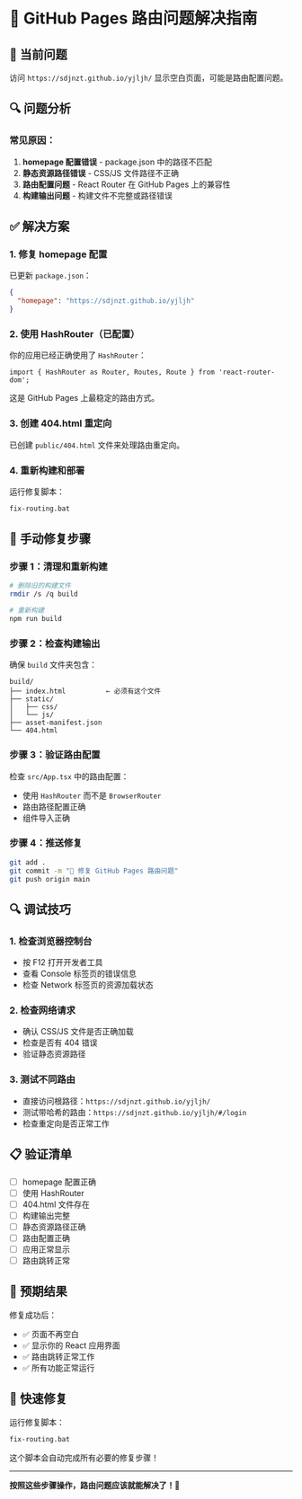# 🔧 GitHub Pages 路由问题解决指南

## 🚨 当前问题

访问 `https://sdjnzt.github.io/yjljh/` 显示空白页面，可能是路由配置问题。

## 🔍 问题分析

### 常见原因：

1. **homepage 配置错误** - package.json 中的路径不匹配
2. **静态资源路径错误** - CSS/JS 文件路径不正确
3. **路由配置问题** - React Router 在 GitHub Pages 上的兼容性
4. **构建输出问题** - 构建文件不完整或路径错误

## ✅ 解决方案

### 1. 修复 homepage 配置

已更新 `package.json`：
```json
{
  "homepage": "https://sdjnzt.github.io/yjljh"
}
```

### 2. 使用 HashRouter（已配置）

你的应用已经正确使用了 `HashRouter`：
```tsx
import { HashRouter as Router, Routes, Route } from 'react-router-dom';
```

这是 GitHub Pages 上最稳定的路由方式。

### 3. 创建 404.html 重定向

已创建 `public/404.html` 文件来处理路由重定向。

### 4. 重新构建和部署

运行修复脚本：
```bash
fix-routing.bat
```

## 🔧 手动修复步骤

### 步骤 1：清理和重新构建
```bash
# 删除旧的构建文件
rmdir /s /q build

# 重新构建
npm run build
```

### 步骤 2：检查构建输出
确保 `build` 文件夹包含：
```
build/
├── index.html          ← 必须有这个文件
├── static/
│   ├── css/
│   └── js/
├── asset-manifest.json
└── 404.html
```

### 步骤 3：验证路由配置
检查 `src/App.tsx` 中的路由配置：
- 使用 `HashRouter` 而不是 `BrowserRouter`
- 路由路径配置正确
- 组件导入正确

### 步骤 4：推送修复
```bash
git add .
git commit -m "🔧 修复 GitHub Pages 路由问题"
git push origin main
```

## 🔍 调试技巧

### 1. 检查浏览器控制台
- 按 F12 打开开发者工具
- 查看 Console 标签页的错误信息
- 检查 Network 标签页的资源加载状态

### 2. 检查网络请求
- 确认 CSS/JS 文件是否正确加载
- 检查是否有 404 错误
- 验证静态资源路径

### 3. 测试不同路由
- 直接访问根路径：`https://sdjnzt.github.io/yjljh/`
- 测试带哈希的路由：`https://sdjnzt.github.io/yjljh/#/login`
- 检查重定向是否正常工作

## 📋 验证清单

- [ ] homepage 配置正确
- [ ] 使用 HashRouter
- [ ] 404.html 文件存在
- [ ] 构建输出完整
- [ ] 静态资源路径正确
- [ ] 路由配置正确
- [ ] 应用正常显示
- [ ] 路由跳转正常

## 🎯 预期结果

修复成功后：
- ✅ 页面不再空白
- ✅ 显示你的 React 应用界面
- ✅ 路由跳转正常工作
- ✅ 所有功能正常运行

## 🚀 快速修复

运行修复脚本：
```bash
fix-routing.bat
```

这个脚本会自动完成所有必要的修复步骤！

---

**按照这些步骤操作，路由问题应该就能解决了！🎉**

